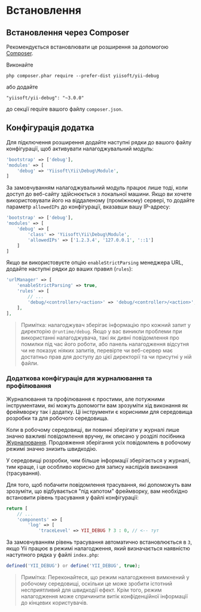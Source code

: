 Встановлення
============

## Встановлення через Composer

Рекомендується встановлювати це розширення за допомогою [Composer](http://getcomposer.org/download/).

Виконайте

```
php composer.phar require --prefer-dist yiisoft/yii-debug
```

або додайте

```
"yiisoft/yii-debug": "~3.0.0"
```

до секції require вашого файлу `composer.json`.


## Конфігурація додатка

Для підключення розширення додайте наступні рядки до вашого файлу конфігурації, щоб активувати налагоджувальний модуль:

```php
'bootstrap' => ['debug'],
'modules' => [
    'debug' => 'Yiisoft\Yii\Debug\Module',
]
```

За замовчуванням налагоджувальний модуль працює лише тоді, коли доступ до веб-сайту здійснюється з локальної машини. Якщо ви хочете використовувати
його на віддаленому (проміжному) сервері, то додайте параметр `allowedIPs` до конфігурації, вказавши вашу IP-адресу:

```php
'bootstrap' => ['debug'],
'modules' => [
    'debug' => [
        'class' => 'Yiisoft\Yii\Debug\Module',
        'allowedIPs' => ['1.2.3.4', '127.0.0.1', '::1']
    ]
]
```

Якщо ви використовуєте опцію `enableStrictParsing` менеджера URL, додайте наступні рядки до ваших правил (`rules`):

```php
'urlManager' => [
    'enableStrictParsing' => true,
    'rules' => [
        // ...
        'debug/<controller>/<action>' => 'debug/<controller>/<action>',
    ],
],
```

> Примітка: налагоджувач зберігає інформацію про кожний запит у директорію `@runtime/debug`. Якщо у вас виникли проблеми при використанні
> налагоджувача, такі як дивні повідомлення про помилки під час його роботи, або панель налагодження відсутня чи не показує ніяких запитів, перевірте
> чи веб-сервер має достатньо прав для доступу до цієї директорії та чи присутні у ній файли.


### Додаткова конфігурація для журналювання та профілювання

Журналювання та профілювання є простими, але потужними інструментами, які можуть допомогти вам зрозуміти хід виконання як
фреймворку так і додатку. Ці інструменти є корисними для середовища розробки та для робочого середовища.

Коли в робочому середовищі, ви повинні зберігати у журналі лише значно важливі повідомлення вручну, як описано у
розділі посібника [Журналювання](https://github.com/yiisoft/yii2/blob/master/docs/guide-uk/runtime-logging.md). Продовження зберігання усіх повідомлень в робочому режимі значно знизить швидкодію.

У середовищі розробки, чим більше інформації зберігається у журналі, тим краще, і це особливо корисно для запису наслідків виконання (трасування).

Для того, щоб побачити повідомлення трасування, які допоможуть вам зрозуміти, що відбувається "під капотом" фреймворку, вам
необхідно встановити рівень трасування у файлі конфігурації:

```php
return [
    // ...
    'components' => [
        'log' => [
            'traceLevel' => YII_DEBUG ? 3 : 0, // <-- тут
```

За замовчуванням рівень трасування автоматично встановлюється в `3`, якщо Yii працює в режимі налагодження, який визначається наявністю
наступного рядка у файлі `index.php`:

```php
defined('YII_DEBUG') or define('YII_DEBUG', true);
```

> Примітка: Переконайтеся, що режим налагодження вимкнений у робочому середовищі, оскільки це може зробити істотний несприятливий для швидкодії
ефект. Крім того, режим налагодження може спричинити витік конфіденційної інформації до кінцевих користувачів.
